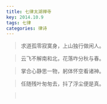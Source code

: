 ```yaml
---
title: 七律太湖禅寺
key: 2014.10.9
tags: 七律
categories: 律诗
---
```


<blockquote class="blockquote-center">求道孤零寂寞身，上山独行做闲人。
</blockquote>
<blockquote class="blockquote-center">云飞不解南和北，花落咋分秋与春。
</blockquote>
<blockquote class="blockquote-center">掌合心静思一物，躬体怀空看诸神。
</blockquote>
<blockquote class="blockquote-center">任随残叶匆匆去，抖了浮尘便是真。
</blockquote>
<blockquote class="blockquote-center"></br>
</blockquote>
